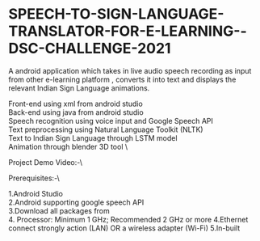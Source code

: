 # SPEECH-TO-SIGN-LANGUAGE-TRANSLATOR-FOR-E-LEARNING--DSC-CHALLENGE-2021
 A android  application which takes in live audio speech recording as input from other e-learning platform , converts it into text and displays the relevant Indian  Sign Language animations.
 
 
   Front-end using xml from android studio \
   Back-end using java from android studio \
   Speech recognition using voice input and Google Speech API \
   Text preprocessing using Natural Language Toolkit (NLTK) \
   Text to Indian Sign Language through LSTM model \
   Animation through blender 3D tool \
   
   Project Demo Video:-\
   
   Prerequisites:-\
   
   1.Android Studio\
   2.Android supporting google speech API\
   3.Download all packages from  \
   4. Processor: 
       Minimum 1 GHz; Recommended 2 GHz or more​
   4.Ethernet connect strongly action (LAN) OR a wireless adapter (Wi-Fi)
   5.In-built
   
   
